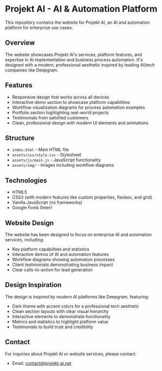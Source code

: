 # Projekt AI - AI & Automation Platform

This repository contains the website for Projekt AI, an AI and automation platform for enterprise use cases.

## Overview

The website showcases Projekt AI's services, platform features, and expertise in AI implementation and business process automation. It's designed with a modern, professional aesthetic inspired by leading AI/tech companies like Deepgram.

## Features

- Responsive design that works across all devices
- Interactive demo section to showcase platform capabilities
- Workflow visualization diagrams for process automation examples
- Portfolio section highlighting real-world projects
- Testimonials from satisfied customers
- Clean, professional design with modern UI elements and animations

## Structure

- `index.html` - Main HTML file
- `assets/css/style.css` - Stylesheet
- `assets/js/main.js` - JavaScript functionality
- `assets/img/` - Images including workflow diagrams

## Technologies

- HTML5
- CSS3 (with modern features like custom properties, flexbox, and grid)
- Vanilla JavaScript (no frameworks)
- Google Fonts (Inter)

## Website Design

The website has been designed to focus on enterprise AI and automation services, including:

- Key platform capabilities and statistics
- Interactive demos of AI and automation features
- Workflow diagrams showing automation processes
- Client testimonials demonstrating business impact
- Clear calls-to-action for lead generation

## Design Inspiration

The design is inspired by modern AI platforms like Deepgram, featuring:
- Dark theme with accent colors for a professional tech aesthetic
- Clean section layouts with clear visual hierarchy
- Interactive elements to demonstrate functionality
- Metrics and statistics to highlight platform value
- Testimonials to build trust and credibility

## Contact

For inquiries about Projekt AI or website services, please contact:
- Email: contact@projekt-ai.net 